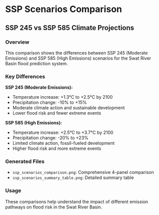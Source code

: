 # SSP Scenarios Comparison
## SSP 245 vs SSP 585 Climate Projections

### Overview
This comparison shows the differences between SSP 245 (Moderate Emissions) and SSP 585 (High Emissions) scenarios for the Swat River Basin flood prediction system.

### Key Differences

**SSP 245 (Moderate Emissions):**
- Temperature increase: +1.3°C to +2.5°C by 2100
- Precipitation change: -10% to +15%
- Moderate climate action and sustainable development
- Lower flood risk and fewer extreme events

**SSP 585 (High Emissions):**
- Temperature increase: +2.5°C to +3.7°C by 2100  
- Precipitation change: -20% to +23%
- Limited climate action, fossil-fueled development
- Higher flood risk and more extreme events

### Generated Files
- `ssp_scenarios_comparison.png`: Comprehensive 4-panel comparison
- `ssp_scenarios_summary_table.png`: Detailed summary table

### Usage
These comparisons help understand the impact of different emission pathways on flood risk in the Swat River Basin.
